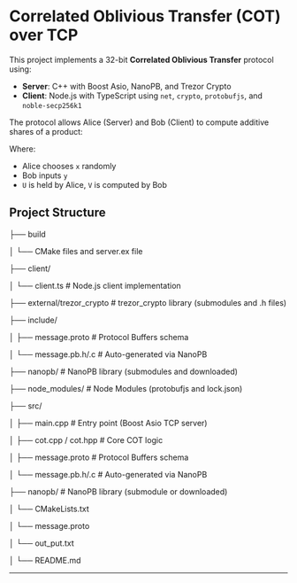 # Correlated Oblivious Transfer (COT) over TCP

This project implements a 32-bit **Correlated Oblivious Transfer** protocol using:
- **Server**: C++ with Boost Asio, NanoPB, and Trezor Crypto
- **Client**: Node.js with TypeScript using `net`, `crypto`, `protobufjs`, and `noble-secp256k1`

The protocol allows Alice (Server) and Bob (Client) to compute additive shares of a product:


Where:
- Alice chooses `x` randomly
- Bob inputs `y`
- `U` is held by Alice, `V` is computed by Bob

## Project Structure


├── build

│ └── CMake files and server.ex file

├── client/

│ └── client.ts # Node.js client implementation

├── external/trezor_crypto # trezor_crypto library (submodules and .h files)

├── include/

│ ├── message.proto # Protocol Buffers schema

│ └── message.pb.h/.c # Auto-generated via NanoPB

├── nanopb/ # NanoPB library (submodules and downloaded)

├── node_modules/ # Node Modules (protobufjs and lock.json)

├── src/

│ ├── main.cpp # Entry point (Boost Asio TCP server)

│ ├── cot.cpp / cot.hpp # Core COT logic

│ ├── message.proto # Protocol Buffers schema

│ └── message.pb.h/.c # Auto-generated via NanoPB

├── nanopb/ # NanoPB library (submodule or downloaded)

│
└── CMakeLists.txt

│
└── message.proto

│
└── out_put.txt

│
└── README.md


---






